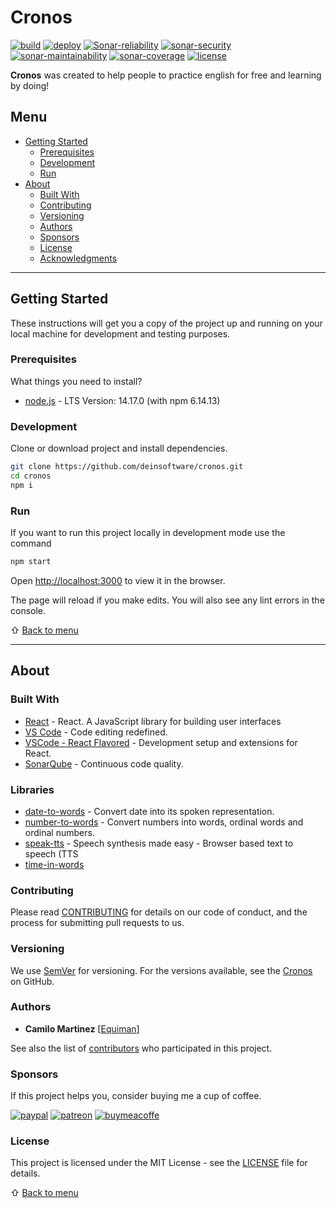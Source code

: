 # Cronos

[![build](https://github.com/deinsoftware/cronos/actions/workflows/build.yml/badge.svg)](https://github.com/deinsoftware/cronos/actions/workflows/build.yml)
[![deploy](https://github.com/deinsoftware/cronos/actions/workflows/deploy.yml/badge.svg)](https://github.com/deinsoftware/cronos/actions/workflows/deploy.yml)
[![Sonar-reliability](https://sonarcloud.io/api/project_badges/measure?project=dein%3Acronos&metric=reliability_rating)](https://sonarcloud.io/dashboard?id=dein%3Acronos)
[![sonar-security](https://sonarcloud.io/api/project_badges/measure?project=dein%3Acronos&metric=security_rating)](https://sonarcloud.io/dashboard?id=dein%3Acronos)
[![sonar-maintainability](https://sonarcloud.io/api/project_badges/measure?project=dein%3Acronos&metric=sqale_rating)](https://sonarcloud.io/dashboard?id=dein%3Acronos)
[![sonar-coverage](https://sonarcloud.io/api/project_badges/measure?project=dein%3Acronos&metric=coverage)](https://sonarcloud.io/dashboard?id=dein%3Acronos)
[![license](https://img.shields.io/github/license/deinsoftware/colorify)](LICENSE.md)

<!-- ![Cronos](.github/social/preview.png "Cronos") -->

**Cronos** was created to help people to practice english for free and learning by doing!

## Menu

- [Getting Started](#getting-started)
  - [Prerequisites](#prerequisites)
  - [Development](#development)
  - [Run](#run)
- [About](#about)
  - [Built With](#built-with)
  - [Contributing](#contributing)
  - [Versioning](#versioning)
  - [Authors](#authors)
  - [Sponsors](#sponsors)
  - [License](#license)
  - [Acknowledgments](#acknowledgments)

---

## Getting Started

These instructions will get you a copy of the project up and running on your local machine for development and testing purposes.

### Prerequisites

What things you need to install?

- [node.js](https://nodejs.org/en/download/) - LTS Version: 14.17.0 (with npm 6.14.13)

### Development

Clone or download project and install dependencies.

```bash
git clone https://github.com/deinsoftware/cronos.git
cd cronos
npm i
```

### Run

If you want to run this project locally in development mode use the command

```bash
npm start
```

Open [http://localhost:3000](http://localhost:3000) to view it in the browser.

The page will reload if you make edits. You will also see any lint errors in the console.

⇧ [Back to menu](#menu)

---

## About

### Built With

- [React](https://reactjs.org/) - React. A JavaScript library for building user interfaces
- [VS Code](https://code.visualstudio.com/) - Code editing redefined.
- [VSCode - React Flavored](https://dev.to/equiman/vscode-react-flavored-134h) - Development setup and extensions for React.
- [SonarQube](https://sonarcloud.io/dashboard?id=dein%3Acronos) - Continuous code quality.

### Libraries

- [date-to-words](https://www.npmjs.com/package/date-to-words) - Convert date into its spoken representation.
- [number-to-words](https://www.npmjs.com/package/number-to-words) - Convert numbers into words, ordinal words and ordinal numbers.
- [speak-tts](https://www.npmjs.com/package/speak-tts) - Speech synthesis made easy - Browser based text to speech (TTS
- [time-in-words](https://www.npmjs.com/package/time-in-words)

### Contributing

Please read [CONTRIBUTING](CONTRIBUTING.md) for details on our code of conduct, and the process for submitting pull requests to us.

### Versioning

We use [SemVer](http://semver.org/) for versioning. For the versions available, see the [Cronos](https://github.com/deinsoftware/cronos/tags) on GitHub.

### Authors

- **Camilo Martinez** [[Equiman](http://stackoverflow.com/story/equiman)]

See also the list of [contributors](https://github.com/deinsoftware/cronos/contributors) who participated in this project.

### Sponsors

If this project helps you, consider buying me a cup of coffee.

[![paypal](https://img.shields.io/badge/-PayPal-gray?style=flat&labelColor=00457C&logo=paypal&logoColor=white&link=https://paypal.me/equiman/3)](https://paypal.me/equiman/3)
[![patreon](https://img.shields.io/badge/-Patreon-gray?style=flat&labelColor=052d49&logo=patreon&logoColor=F96854&link=https://patreon.com/equiman)](https://patreon.com/equiman)
[![buymeacoffe](https://img.shields.io/badge/-Buy%20Me%20A%20Coffee-gray?style=flat&labelColor=FF813F&logo=buy-me-a-coffee&logoColor=white&link=https://buymeacoff.ee/equiman)](https://buymeacoff.ee/equiman)

### License

This project is licensed under the MIT License - see the [LICENSE](LICENSE.md) file for details.

⇧ [Back to menu](#menu)
